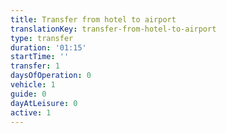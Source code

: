 ```yaml
---
title: Transfer from hotel to airport
translationKey: transfer-from-hotel-to-airport
type: transfer
duration: '01:15'
startTime: ''
transfer: 1
daysOfOperation: 0
vehicle: 1
guide: 0
dayAtLeisure: 0
active: 1
---
```

